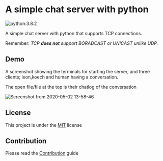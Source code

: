 # A simple chat server with python

![python:3.8.2](https://img.shields.io/badge/python-3.8.2-blue)

A simple chat server with python that supports TCP connections.

Remember: *TCP **does not** support  BORADCAST or UNICAST unlike UDP.*

## Demo

A screenshot showing the terminals for starting the server, and three clients; leon,koech and human having a conversation.

The open file/file at the top is their chatlog of the conversation

![Screenshot from 2020-05-02 13-58-46](https://user-images.githubusercontent.com/39020723/80862421-a2e5ef00-8c7d-11ea-98be-7be41fb7b8b0.png)

## License

This project is under the [MIT](https://github.com/leonkoech/Chat-Server/blob/master/LICENSE) license

## Contribution

Please read the [Contribution](#) guide
